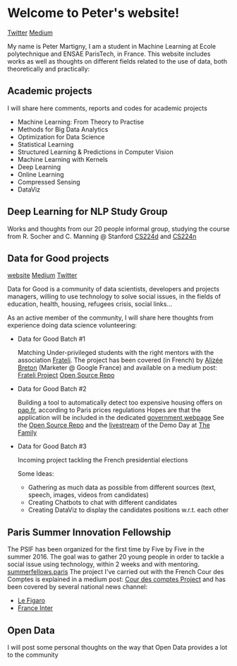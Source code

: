 # Welcome to Peter's website!
[Twitter](https://twitter.com/PeterMartigny)
[Medium](https://medium.com/@peter.martigny)

My name is Peter Martigny, I am a student in Machine Learning at Ecole polytechnique and ENSAE ParisTech, in France.
This website includes works as well as thoughts on different fields related to the use of data, both theoretically and practically: 

## Academic projects

I will share here comments, reports and codes for academic projects

- Machine Learning: From Theory to Practise
- Methods for Big Data Analytics
- Optimization for Data Science
- Statistical Learning
- Structured Learning & Predictions in Computer Vision
- Machine Learning with Kernels
- Deep Learning
- Online Learning
- Compressed Sensing
- DataViz

## Deep Learning for NLP Study Group

Works and thoughts from our 20 people informal group, studying the course from R. Socher and C. Manning @ Stanford [CS224d](http://cs224d.stanford.edu/syllabus) and [CS224n](http://web.stanford.edu/class/cs224n/)

## Data for Good projects

[website](http://www.dataforgood.fr/)
[Medium](https://medium.com/@DataForGood_FR)
[Twitter](https://twitter.com/DataForGood_FR)

Data for Good is a community of data scientists, developers and projects managers, willing to use technology to solve social issues, in the fields of education, health, housing, refugees crisis, social links...

As an active member of the community, I will share here thoughts from experience doing data science volunteering: 

- Data for Good Batch #1

    Matching Under-privileged students with the right mentors with the association [Frateli](http://frateli.org/).
    The project has been covered (in French) by [Alizée Breton](https://medium.com/@alizee) (Marketer @ Google France) and available on a medium post: [Frateli Project](https://medium.com/data-for-good/et-si-la-technologie-pouvait-contribuer-%C3%A0-l%C3%A9galit%C3%A9-des-chances-e8318ad29a9c#.5epk3di73) 
    [Open Source Repo](https://github.com/dataforgoodfr/batch1_frateli)
    
- Data for Good Batch #2

    Building a tool to automatically detect too expensive housing offers on [pap.fr](www.pap.fr), according to Paris prices regulations
    Hopes are that the application will be included in the dedicated [government webpage](http://www.encadrementdesloyers.gouv.fr/)
    See the [Open Source Repo](https://github.com/dataforgoodfr/batch2_loyers) and the [livestream](https://www.facebook.com/dataforgoodfr/?fref=ts) of the Demo Day at [The Family](https://www.thefamily.co/)
    
- Data for Good Batch #3

    Incoming project tackling the French presidential elections
    
    Some Ideas: 
    
    - Gathering as much data as possible from different sources (text, speech, images, videos from candidates)
    - Creating Chatbots to chat with different candidates
    - Creating DataViz to display the candidates positions w.r.t. each other
    
## Paris Summer Innovation Fellowship

The PSIF has been organized for the first time by Five by Five in the summer 2016. The goal was to gather 20 young people in order to tackle a social issue using technology, within 2 weeks and with mentoring. [summerfellows.paris](http://www.summerfellows.paris/)
The project I've carried out with the French Cour des Comptes is explained in a medium post: [Cour des comptes Project](https://medium.com/@peter.martigny/how-to-evaluate-your-public-service-3f90bbcff31e#.mp696llc0) and has been covered by several national news channel: 
 - [Le Figaro](http://www.lefigaro.fr/economie/le-scan-eco/2016/10/19/29001-20161019ARTFIG00007-cette-carte-vous-dit-si-votre-commune-est-bien-ou-mal-geree.php)
 - [France Inter](https://www.franceinter.fr/emissions/l-esprit-d-initiative/l-esprit-d-initiative-18-octobre-2016)

## Open Data

I will post some personal thoughts on the way that Open Data provides a lot to the community
